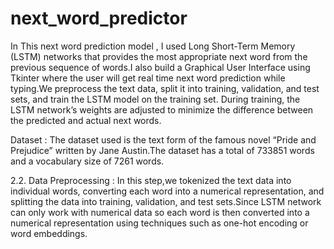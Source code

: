 # next_word_predictor

In This next word prediction model , I used Long Short-Term Memory (LSTM) networks that provides the most appropriate next word from the previous sequence of words.I also build a Graphical User Interface using Tkinter where the user will get real time next word prediction while typing.We preprocess the text data, split it into training, validation, and test sets, and train the LSTM model on the training set. During training, the LSTM network’s weights are adjusted to minimize the difference between the predicted and actual next words.

Dataset :
The dataset used is the text form of the famous novel “Pride and Prejudice” written by Jane Austin.The dataset has a total of 733851 words and a vocabulary size of 7261 words. 

2.2. Data Preprocessing : 
In this step,we tokenized the text data into individual words, converting each word into a numerical representation, and splitting the data into training, validation, and test sets.Since LSTM network can only work with numerical data so each word is then converted into a numerical representation using techniques such as one-hot encoding or word embeddings.
